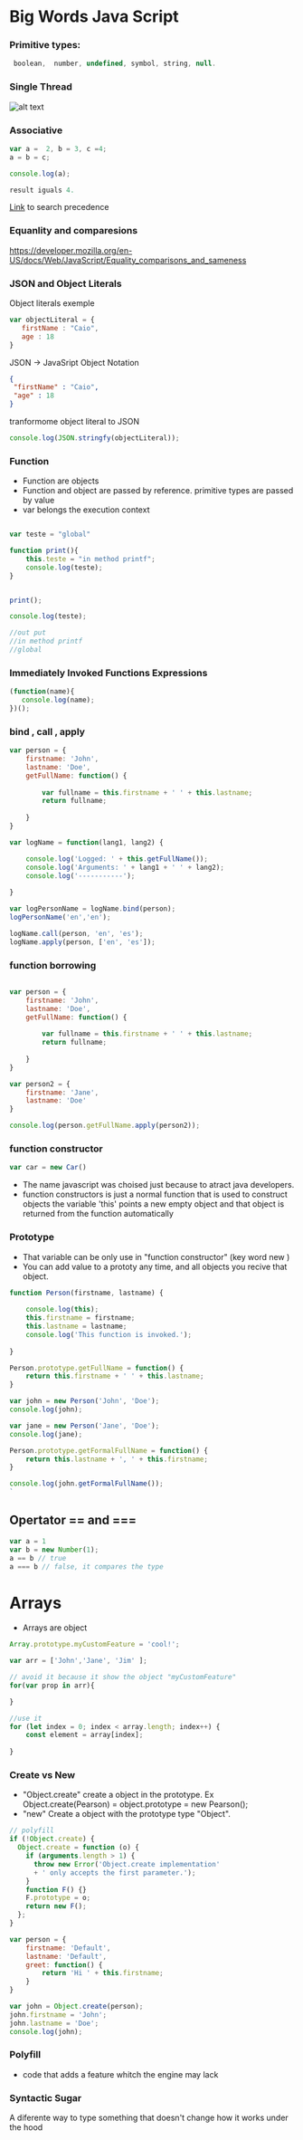 # Big Words Java Script



### Primitive types: 
``` javascript
 boolean,  number, undefined, symbol, string, null. 
```



### Single Thread 

![alt text](execution_context.png "Logo Title Text 1")


### Associative 

```javascript 
var a =  2, b = 3, c =4;
a = b = c;

console.log(a);

result iguals 4. 
```
[Link](https://developer.mozilla.org/en-US/docs/Web/JavaScript/Reference/Operators/Operator_Precedence) to search precedence

### Equanlity and comparesions

https://developer.mozilla.org/en-US/docs/Web/JavaScript/Equality_comparisons_and_sameness



### JSON and Object Literals 

Object literals exemple
```javascript
var objectLiteral = {
   firstName : "Caio",
   age : 18
}
```
JSON -> JavaSript Object Notation

```json
{
 "firstName" : "Caio",
 "age" : 18
}
```

tranformome object literal to JSON 
```javascript 
console.log(JSON.stringfy(objectLiteral));
````

### Function

- Function are objects
- Function and object are passed by reference. primitive types are passed by value
- var belongs the execution context
```javascript

var teste = "global"

function print(){
    this.teste = "in method printf";
    console.log(teste);
}


print();

console.log(teste);

//out put
//in method printf
//global

```

### Immediately Invoked Functions Expressions 

```javascript
(function(name){
   console.log(name);
})();
```


### bind , call , apply

```javascript
var person = {
    firstname: 'John',
    lastname: 'Doe',
    getFullName: function() {
        
        var fullname = this.firstname + ' ' + this.lastname;
        return fullname;
        
    }
}

var logName = function(lang1, lang2) {

    console.log('Logged: ' + this.getFullName());
    console.log('Arguments: ' + lang1 + ' ' + lang2);
    console.log('-----------');
    
}

var logPersonName = logName.bind(person);
logPersonName('en','en');

logName.call(person, 'en', 'es');
logName.apply(person, ['en', 'es']);

```


### function borrowing

```javascript

var person = {
    firstname: 'John',
    lastname: 'Doe',
    getFullName: function() {
        
        var fullname = this.firstname + ' ' + this.lastname;
        return fullname;
        
    }
}

var person2 = {
    firstname: 'Jane',
    lastname: 'Doe'
}

console.log(person.getFullName.apply(person2));
```


### function constructor 


```javascript
var car = new Car()
```

- The name javascript was choised just because to atract java developers. 
- function constructors is just a normal function that is used to construct objects 
the variable 'this' points a new empty object and that object is returned from the function
automatically


### Prototype

- That variable can be only use in "function constructor" (key word new )
- You can add value to a prototy any time, and all objects you recive that object. 


```javascript
function Person(firstname, lastname) {
 
    console.log(this);
    this.firstname = firstname;
    this.lastname = lastname;
    console.log('This function is invoked.');
    
}

Person.prototype.getFullName = function() {
    return this.firstname + ' ' + this.lastname;   
}

var john = new Person('John', 'Doe');
console.log(john);

var jane = new Person('Jane', 'Doe');
console.log(jane);

Person.prototype.getFormalFullName = function() {
    return this.lastname + ', ' + this.firstname;   
}

console.log(john.getFormalFullName());
`
```
## Opertator == and ===

```javascript
var a = 1
var b = new Number(1);
a == b // true
a === b // false, it compares the type
```

# Arrays 

- Arrays are object 
```javascript
Array.prototype.myCustomFeature = 'cool!';

var arr = ['John','Jane', 'Jim' ];

// avoid it because it show the object "myCustomFeature"
for(var prop in arr){

}

//use it 
for (let index = 0; index < array.length; index++) {
    const element = array[index];
    
}

```

### Create vs New 

- "Object.create" create a object in the prototype. Ex Object.create(Pearson) =  object.prototype = new Pearson();
-  "new" Create a object with the prototype type "Object".

```javascript 
// polyfill
if (!Object.create) {
  Object.create = function (o) {
    if (arguments.length > 1) {
      throw new Error('Object.create implementation'
      + ' only accepts the first parameter.');
    }
    function F() {}
    F.prototype = o;
    return new F();
  };
}

var person = {
    firstname: 'Default',
    lastname: 'Default',
    greet: function() {
        return 'Hi ' + this.firstname;   
    }
}

var john = Object.create(person);
john.firstname = 'John';
john.lastname = 'Doe';
console.log(john);
```





### Polyfill

- code that adds a feature whitch the engine may lack


### Syntactic Sugar 

A diferente way to type something that doesn't change how it works under the hood
